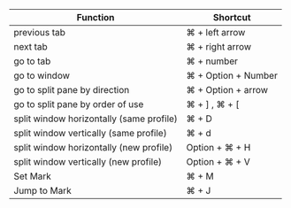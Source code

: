 **Function** | **Shortcut**
-------- | --------
previous tab | ⌘ + left arrow
next tab | ⌘ + right arrow
go to tab | ⌘ + number
go to window | ⌘ + Option + Number
go to split pane by direction | ⌘ + Option + arrow
go to split pane by order of use | ⌘ + ] , ⌘ + [
split window horizontally (same profile) | ⌘ + D
split window vertically (same profile) | ⌘ + d
split window horizontally (new profile) | Option + ⌘ + H
split window vertically (new profile) | Option + ⌘ + V
Set Mark | ⌘ + M
Jump to Mark | ⌘ + J
